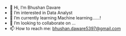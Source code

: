 - 👋 Hi, I’m Bhushan Davare
- 👀 I’m interested in Data Analyst
- 🌱 I’m currently learning Machine learning......! 
- 💞️ I’m looking to collaborate on ...
- 📫 How to reach me: bhushan.daware5397@gmail.com

<!---
b5397/b5397 is a ✨ special ✨ repository because its `README.md` (this file) appears on your GitHub profile.
You can click the Preview link to take a look at your changes.
--->
